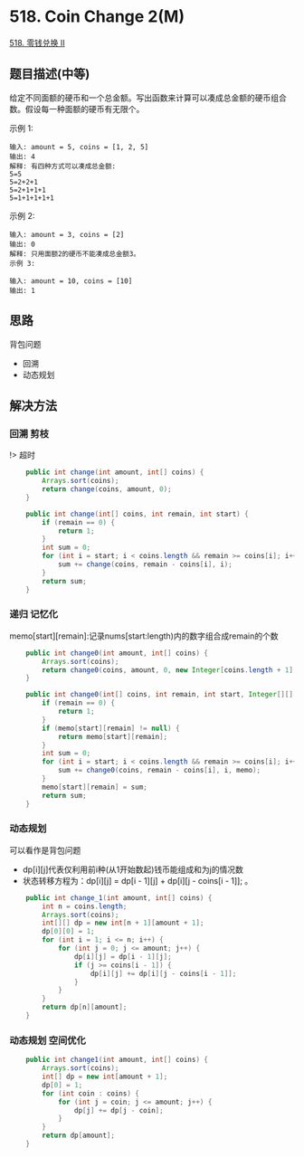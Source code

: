 
# 518. Coin Change 2(M)

[518. 零钱兑换 II](https://leetcode-cn.com/problems/coin-change-2/)

## 题目描述(中等)

给定不同面额的硬币和一个总金额。写出函数来计算可以凑成总金额的硬币组合数。假设每一种面额的硬币有无限个。 


示例 1:
```
输入: amount = 5, coins = [1, 2, 5]
输出: 4
解释: 有四种方式可以凑成总金额:
5=5
5=2+2+1
5=2+1+1+1
5=1+1+1+1+1
```

示例 2:
```
输入: amount = 3, coins = [2]
输出: 0
解释: 只用面额2的硬币不能凑成总金额3。
示例 3:

输入: amount = 10, coins = [10] 
输出: 1
```


## 思路

背包问题
- 回溯
- 动态规划

## 解决方法

### 回溯 剪枝

!> 超时

```java
    public int change(int amount, int[] coins) {
        Arrays.sort(coins);
        return change(coins, amount, 0);
    }

    public int change(int[] coins, int remain, int start) {
        if (remain == 0) {
            return 1;
        }
        int sum = 0;
        for (int i = start; i < coins.length && remain >= coins[i]; i++) {
            sum += change(coins, remain - coins[i], i);
        }
        return sum;
    }

```

### 递归 记忆化

memo[start][remain]:记录nums[start:length)内的数字组合成remain的个数

```java
    public int change0(int amount, int[] coins) {
        Arrays.sort(coins);
        return change0(coins, amount, 0, new Integer[coins.length + 1][amount + 1]);
    }

    public int change0(int[] coins, int remain, int start, Integer[][] memo) {
        if (remain == 0) {
            return 1;
        }
        if (memo[start][remain] != null) {
            return memo[start][remain];
        }
        int sum = 0;
        for (int i = start; i < coins.length && remain >= coins[i]; i++) {
            sum += change0(coins, remain - coins[i], i, memo);
        }
        memo[start][remain] = sum;
        return sum;
    }
```


### 动态规划

可以看作是背包问题
- dp[i][j]代表仅利用前i种(从1开始数起)钱币能组成和为j的情况数
- 状态转移方程为：dp[i][j] = dp[i - 1][j] + dp[i][j - coins[i - 1]];
。

```java
    public int change_1(int amount, int[] coins) {
        int n = coins.length;
        Arrays.sort(coins);
        int[][] dp = new int[n + 1][amount + 1];
        dp[0][0] = 1;
        for (int i = 1; i <= n; i++) {
            for (int j = 0; j <= amount; j++) {
                dp[i][j] = dp[i - 1][j];
                if (j >= coins[i - 1]) {
                    dp[i][j] += dp[i][j - coins[i - 1]];
                }
            }
        }
        return dp[n][amount];
    }
```
 
### 动态规划 空间优化

```java
    public int change1(int amount, int[] coins) {
        Arrays.sort(coins);
        int[] dp = new int[amount + 1];
        dp[0] = 1;
        for (int coin : coins) {
            for (int j = coin; j <= amount; j++) {
                dp[j] += dp[j - coin];
            }
        }
        return dp[amount];
    }
```
